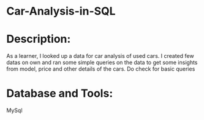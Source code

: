 # Car-Analysis-in-SQL

# Description:
As a learner, I looked up a data for car analysis of used cars. I created few datas on own and ran some 
     simple queries on the data to get some insights from model, price and other details of the cars.
     Do check for basic queries

# Database and Tools:
MySql
     
